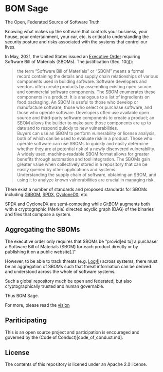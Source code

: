 # BOM Sage

The Open, Federated Source of Software Truth

Knowing what makes up the software that controls your business, your house, your
entertainment, your car, etc. is critical to understanding the security posture
and risks associated with the systems that control our lives.

In May, 2021, the United States issued an [Executive Order](https://www.whitehouse.gov/briefing-room/presidential-actions/2021/05/12/executive-order-on-improving-the-nations-cybersecurity/)
requiring Software Bill of Materials (SBOMs). The justification (Sec. 10(j)):

> the term “Software Bill of Materials” or “SBOM” means a formal record containing the details and supply chain 
> relationships of various components used in building software.  Software developers and vendors often create 
> products by assembling existing open source and commercial software components.  The SBOM enumerates these 
> components in a product.  It is analogous to a list of ingredients on food packaging.  An SBOM is useful 
> to those who develop or manufacture software, those who select or purchase software, and those who operate software.
> Developers often use available open source and third-party software components to create a product; an SBOM 
> allows the builder to make sure those components are up to date and to respond quickly to new vulnerabilities.  
> Buyers can use an SBOM to perform vulnerability or license analysis, both of which can be used to evaluate risk 
> in a product.  Those who operate software can use SBOMs to quickly and easily determine whether they are at 
> potential risk of a newly discovered vulnerability.   A widely used, machine-readable SBOM format 
> allows for greater benefits through automation and tool integration.  The SBOMs gain greater value when 
> collectively stored in a repository that can be easily queried by other applications and systems.  
> Understanding the supply chain of software, obtaining an SBOM, and using it to analyze known 
> vulnerabilities are crucial in managing risk.

There exist a number of standards and proposed standards for SBOMs including [GitBOM](https://gitbom.dev/),
[SPDX](https://spdx.dev/), [CycloneDX](https://cyclonedx.org/), etc.

SPDX and CycloneDX are semi-competing while GitBOM augments both with a cryptographic (Merkle) directed acyclic
graph (DAG) of the binaries and files that compose a system.

## Aggregating the SBOMs

The executive order only requires that SBOMs be "provid[ed to] a purchaser a Software Bill of Materials (SBOM) for each product directly or 
by publishing it on a public website[.]"

However, to be able to track threats (e.g. [Log4j](https://www.cisa.gov/uscert/apache-log4j-vulnerability-guidance))
across systems, there must be an aggregation of SBOMs such that threat information can be derived and understood
across the whole of software systems.

Such a global repository much be open and federated, but also cryptographically trusted and human governable.

Thus BOM Sage.

For more, please read the [vision](info/vision.md)

## Pariticipating

This is an open source project and participation is encouraged and governed by the (Code of Conduct)[code_of_conduct.md].

## License

The contents of this repository is licened under an Apache 2.0 license.
